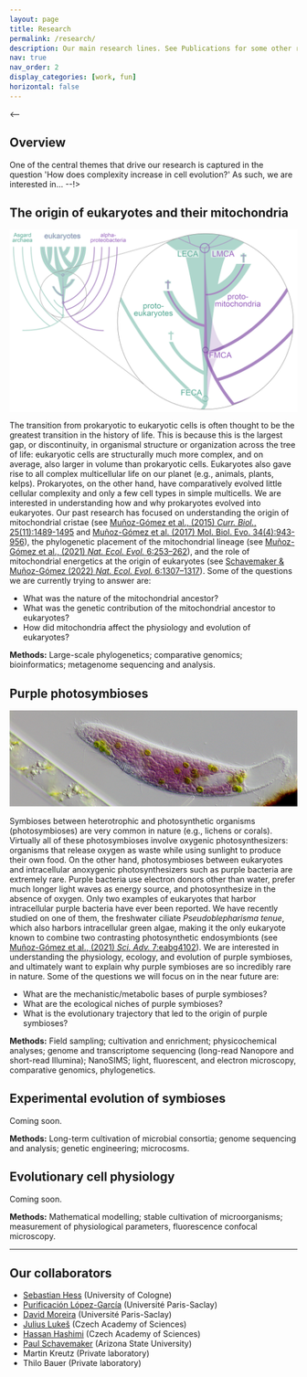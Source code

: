 ```yaml
---
layout: page
title: Research
permalink: /research/
description: Our main research lines. See Publications for some other research interests.
nav: true
nav_order: 2
display_categories: [work, fun]
horizontal: false
---
```

<--
## Overview
One of the central themes that drive our research is captured in the question 'How does complexity increase in cell evolution?' As such, we are interested in...
--!>

## The origin of eukaryotes and their mitochondria

<p align="center">
<img align="center" src="/assets/img/euks_origin.png" width="550">
</p>

The transition from prokaryotic to eukaryotic cells is often thought to be the greatest transition in the history of life. This is because this is the largest gap, or discontinuity, in organismal structure or organization across the tree of life: eukaryotic cells are structurally much more complex, and on average, also larger in volume than prokaryotic cells. Eukaryotes also gave rise to all complex multicellular life on our planet (e.g., animals, plants, kelps). Prokaryotes, on the other hand, have comparatively evolved little cellular complexity and only a few cell types in simple multicells. We are interested in understanding how and why prokaryotes evolved into eukaryotes. Our past research has focused on understanding the origin of mitochondrial cristae (see [Muñoz-Gómez et al., (2015) <i>Curr. Biol.</i>, 25(11):1489-1495](https://www.sciencedirect.com/science/article/pii/S0960982215004194) and [Muñoz-Gómez et al. (2017) Mol. Biol. Evo. 34(4):943-956](https://academic.oup.com/mbe/article/34/4/943/2897209)), the phylogenetic placement of the mitochondrial lineage (see [Muñoz-Gómez et al., (2021) *Nat. Ecol. Evol.* 6:253–262](https://www.nature.com/articles/s41559-021-01638-2)), and the role of mitochondrial energetics at the origin of eukaryotes (see [Schavemaker & Muñoz-Gómez (2022) *Nat. Ecol. Evol.* 6:1307–1317](https://www.nature.com/articles/s41559-022-01833-9)). Some of the questions we are currently trying to answer are:

  - What was the nature of the mitochondrial ancestor?
  - What was the genetic contribution of the mitochondrial ancestor to eukaryotes?
  - How did mitochondria affect the physiology and evolution of eukaryotes?

**Methods:** Large-scale phylogenetics; comparative genomics; bioinformatics; metagenome sequencing and analysis.

## Purple photosymbioses

<p align="center">
<img src="/assets/img/purple_symbiosis.jpg" width="700">
</p>

Symbioses between heterotrophic and photosynthetic organisms (photosymbioses) are very common in nature (e.g., lichens or corals). Virtually all of these photosymbioses involve oxygenic photosynthesizers: organisms that release oxygen as waste while using sunlight to produce their own food. On the other hand, photosymbioses between eukaryotes and intracellular anoxygenic photosynthesizers such as purple bacteria are extremely rare. Purple bacteria use electron donors other than water, prefer much longer light waves as energy source, and photosynthesize in the absence of oxygen. Only two examples of eukaryotes that harbor intracellular purple bacteria have ever been reported. We have recently studied on one of them, the freshwater ciliate *Pseudoblepharisma tenue*, which also harbors intracellular green algae, making it the only eukaryote known to combine two contrasting photosynthetic endosymbionts (see [Muñoz-Gómez et al., (2021) *Sci. Adv.* 7:eabg4102](https://www.science.org/doi/10.1126/sciadv.abg4102)). We are interested in understanding the physiology, ecology, and evolution of purple symbioses, and ultimately want to explain why purple symbioses are so incredibly rare in nature. Some of the questions we will focus on in the near future are:

  - What are the mechanistic/metabolic bases of purple symbioses?
  - What are the ecological niches of purple symbioses?
  - What is the evolutionary trajectory that led to the origin of purple symbioses?

**Methods:** Field sampling; cultivation and enrichment; physicochemical analyses; genome and transcriptome sequencing (long-read Nanopore and short-read Illumina); NanoSIMS; light, fluorescent, and electron microscopy, comparative genomics, phylogenetics.

## Experimental evolution of symbioses

Coming soon.

**Methods:** Long-term cultivation of microbial consortia; genome sequencing and analysis; genetic engineering; microcosms.

## Evolutionary cell physiology

Coming soon.

**Methods:** Mathematical modelling; stable cultivation of microorganisms; measurement of physiological parameters, fluorescence confocal microscopy.

---

## Our collaborators

- [Sebastian Hess](https://zoologie.uni-koeln.de/en/research-groups/hess-group) (University of Cologne)
- [Purificación López-García](http://www.deemteam.fr/en/) (Université Paris-Saclay) 
- [David Moreira](http://www.deemteam.fr/en/) (Université Paris-Saclay) 
- [Julius Lukeš](https://www.paru.cas.cz/en/staff/profile/1/) (Czech Academy of Sciences)
- [Hassan Hashimi](https://www.paru.cas.cz/en/staff/profile/3/) (Czech Academy of Sciences)
- [Paul Schavemaker](https://pubmed.ncbi.nlm.nih.gov/?term=paul+e+schavemaker) (Arizona State University)
- Martin Kreutz (Private laboratory)
- Thilo Bauer (Private laboratory)
